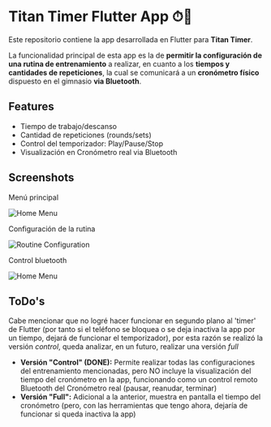 # Titan Timer Flutter App ⏱💪

Este repositorio contiene la app desarrollada en Flutter para **Titan Timer**.

La funcionalidad principal de esta app es la de **permitir la configuración de una rutina de entrenamiento** a realizar, en cuanto a los **tiempos y cantidades de repeticiones**, la cual se comunicará a un **cronómetro físico** dispuesto en el gimnasio **via Bluetooth**.

## Features
- Tiempo de trabajo/descanso
- Cantidad de repeticiones (rounds/sets)
- Control del temporizador: Play/Pause/Stop
- Visualización en Cronómetro real via Bluetooth

## Screenshots
Menú  principal

![Home Menu](https://github.com/LivramentoLuciano/titan-timer-flutter-app.git/screenshots/Home_Menu.jpg)

Configuración de la rutina

![Routine Configuration](https://github.com/LivramentoLuciano/titan-timer-flutter-app.git/screenshots/Routine_Configuration.jpg)

Control bluetooth

![Home Menu](https://github.com/LivramentoLuciano/titan-timer-flutter-app.git/screenshots/Routine_Playing.jpg)

## ToDo's
Cabe mencionar que no logré hacer funcionar en segundo plano al 'timer' de Flutter (por tanto si el teléfono se bloquea o se deja inactiva la app por un tiempo, dejará de funcionar el temporizador), por esta razón se realizó la versión *control*, queda analizar, en un futuro, realizar una versión *full* 
    
- **Versión "Control" (DONE):** Permite realizar todas las configuraciones del entrenamiento mencionadas, pero NO incluye la visualización del tiempo del cronómetro en la app, funcionando como un control remoto Bluetooth del Cronómetro real (pausar, reanudar, terminar)
- **Versión "Full":** Adicional a la anterior, muestra en pantalla el tiempo del cronómetro (pero, con las herramientas que tengo ahora, dejaría de funcionar si queda inactiva la app)
